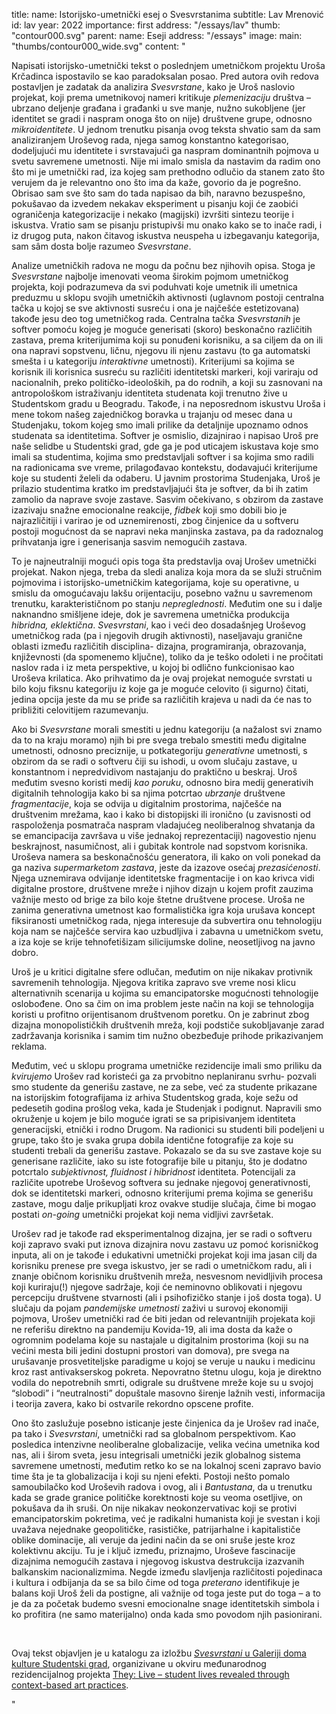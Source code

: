 title:
    name: Istorijsko-umetnički esej o Svesvrstanima 
    subtitle: Lav Mrenović 
id: lav
year: 2022
importance: first
address: "/essays/lav"
thumb: "contour000.svg"
parent:
    name: Eseji
    address: "/essays"
image:
    main: "thumbs/contour000_wide.svg"
content: "<p class='regular'>Napisati istorijsko-umetnički tekst o poslednjem umetničkom projektu Uroša Krčadinca  ispostavilo se kao paradoksalan posao. Pred autora ovih redova postavljen je zadatak da analizira <em>Svesvrstane</em>, kako je Uroš naslovio projekat, koji prema umetnikovoj nameri kritikuje <em>plemenizaciju</em> društva – ubrzano deljenje građana i građanki u sve manje, nužno sukobljene (jer identitet se gradi i naspram onoga što on nije) društvene grupe, odnosno <em>mikroidentitete</em>. U jednom trenutku pisanja ovog teksta shvatio sam da sam analiziranjem Uroševog rada, njega samog konstantno kategorisao, dodeljujući mu identitete i svrstavajući ga naspram dominantnih pojmova u svetu savremene umetnosti. Nije mi imalo smisla da nastavim da radim ono što mi je umetnički rad, iza kojeg sam prethodno odlučio da stanem zato što verujem da je relevantno ono što ima da kaže, govorio da je pogrešno. Obrisao sam sve što sam do tada napisao da bih, naravno bezuspešno, pokušavao da izvedem nekakav eksperiment u pisanju koji će zaobići ograničenja kategorizacije i nekako (magijski) izvršiti sintezu teorije i iskustva. Vratio sam se pisanju pristupivši mu onako kako se to inače radi, i iz drugog puta, nakon čitavog iskustva neuspeha u izbegavanju kategorija, sam sâm dosta bolje razumeo <em>Svesvrstane</em>.</p>
<p class='regular'>Analize umetničkih radova ne mogu da počnu bez njihovih opisa. Stoga je <em>Svesvrstane</em> najbolje imenovati veoma širokim pojmom umetničkog projekta, koji podrazumeva da svi poduhvati koje umetnik ili umetnica preduzmu u sklopu svojih umetničkih aktivnosti (uglavnom postoji centralna tačka u kojoj se sve aktivnosti susreću i ona je najčešće estetizovana) takođe jesu deo tog umetničkog rada. Centralna tačka <em>Svesvrstanih</em> je softver pomoću kojeg je moguće generisati (skoro) beskonačno različitih zastava, prema kriterijumima koji su ponuđeni korisniku, a sa ciljem da on ili ona napravi sopstvenu, ličnu, njegovu ili njenu zastavu (to ga automatski smešta i u kategoriju <em>interaktivne</em> umetnosti). Kriterijumi sa kojima se korisnik ili korisnica susreću su različiti identitetski markeri, koji variraju od nacionalnih, preko političko-ideoloških, pa do rodnih, a koji su zasnovani na antropološkom istraživanju identiteta studenata koji trenutno žive u Studentskom gradu u Beogradu. Takođe, i na neposrednom iskustvu Uroša i mene tokom našeg zajedničkog boravka u trajanju od mesec dana u Studenjaku, tokom kojeg smo imali prilike da detaljnije upoznamo odnos studenata sa identitetima. Softver je osmislio, dizajnirao i napisao Uroš pre naše selidbe u Studentski grad, gde ga je pod uticajem iskustava koje smo imali sa studentima, kojima smo predstavljali softver i sa kojima smo radili na radionicama sve vreme, prilagođavao kontekstu, dodavajući kriterijume koje su studenti želeli da odaberu. U javnim prostorima Studenjaka, Uroš je prilazio studentima kratko im predstavljajući šta je softver, da bi ih zatim zamolio da naprave svoje zastave. Sasvim očekivano, s obzirom da zastave izazivaju snažne emocionalne reakcije, <em>fidbek</em> koji smo dobili bio je najrazličitiji i varirao je od uznemirenosti, zbog činjenice da u softveru postoji mogućnost da se napravi neka manjinska zastava, pa da radoznalog prihvatanja igre i generisanja sasvim nemogućih zastava.</p>
<p class='regular'>To je najneutralniji mogući opis toga šta predstavlja ovaj Urošev umetnički projekat. Nakon njega, treba da sledi analiza koja mora da se služi stručnim pojmovima i istorijsko-umetničkim kategorijama, koje su operativne, u smislu da omogućavaju lakšu orijentaciju, posebno važnu u savremenom trenutku, karakterističnom po stanju <em>nepreglednosti</em>. Međutim one su i dalje naknandno smišljene ideje, dok je savremena umetnička produkcija <em>hibridna, eklektična</em>. <em>Svesvrstani</em>, kao i veći deo dosadašnjeg Uroševog umetničkog rada (pa i njegovih drugih aktivnosti), naseljavaju granične oblasti između različitih disciplina- dizajna, programiranja, obrazovanja, književnosti (da spomenemo ključne), toliko da je teško odoleti i ne pročitati naslov rada i iz meta perspektive, u kojoj bi odlično funkcionisao kao Uroševa krilatica. Ako prihvatimo da je ovaj projekat nemoguće svrstati u bilo koju fiksnu kategoriju iz koje ga je moguće celovito (i sigurno) čitati, jedina opcija jeste da mu se priđe sa različitih krajeva u nadi da će nas to približiti celovitijem razumevanju.</p>
<p class='regular'>Ako bi <em>Svesvrstane</em> morali smestiti u jednu kategoriju (a nažalost svi znamo da to na kraju moramo) njih bi pre svega trebalo smestiti među digitalne umetnosti, odnosno preciznije, u potkategoriju <em>generativne</em> umetnosti, s obzirom da se radi o softveru čiji su ishodi, u ovom slučaju zastave, u konstantnom i nepredvidivom nastajanju do praktično u beskraj. Uroš međutim svesno koristi medij <em>kao poruku</em>, odnosno bira medij generativih digitalnih tehnologija kako bi sa njima potcrtao <em>ubrzanje</em> društvene <em>fragmentacije</em>, koja se odvija u digitalnim prostorima, najčešće na društvenim mrežama, kao i kako bi distopijski ili ironično (u zavisnosti od raspoloženja posmatrača naspram vladajućeg neoliberalnog shvatanja da se emancipacija završava u više jednakoj reprezentaciji) nagovestio njenu beskrajnost, nasumičnost, ali i gubitak kontrole nad sopstvom korisnika. Uroševa namera sa beskonačnošću generatora, ili kako on voli ponekad da ga naziva <em>supermarketom zastava</em>, jeste da izazove osećaj <em>prezasićenosti</em>. Njega uznemirava odvijanje identitetske fragmentacije i on kao krivca vidi digitalne prostore, društvene mreže i njihov dizajn u kojem profit zauzima važnije mesto od brige za bilo koje štetne društvene procese. Uroša ne zanima generativna umetnost kao formalistička igra koja urušava koncept fiksiranosti umetničkog rada, njega interesuje da subvertira onu tehnologiju koja nam se najčešće servira kao uzbudljiva i zabavna u umetničkom svetu, a iza koje se krije tehnofetišizam silicijumske doline, neosetljivog na javno dobro.</p>
<p class='regular'>Uroš je u kritici digitalne sfere odlučan, međutim on nije nikakav protivnik savremenih tehnologija. Njegova kritika zapravo sve vreme nosi klicu alternativnih scenarija u kojima su emancipatorske mogućnosti tehnologije oslobođene. Ono sa čim on ima problem jeste način na koji se tehnologija koristi u profitno orijentisanom društvenom poretku. On je zabrinut zbog dizajna monopolističkih društvenih mreža, koji podstiče sukobljavanje zarad zadržavanja korisnika i samim tim nužno obezbeđuje prihode prikazivanjem reklama.</p>
<p class='regular'>Međutim, već u sklopu programa umetničke rezidencije imali smo priliku da <em>kvirujemo</em> Urošev rad koristeći ga za prvobitno neplaniranu svrhu- pozvali smo studente da generišu zastave, ne za sebe, već za studente prikazane na istorijskim fotografijama iz arhiva Studentskog grada, koje sežu od pedesetih godina prošlog veka, kada je Studenjak i podignut. Napravili smo okruženje u kojem je bilo moguće igrati se sa pripisivanjem identiteta generacijski, etnički i rodno Drugom. Na radionici su studenti bili podeljeni u grupe, tako što je svaka grupa dobila identične fotografije za koje su studenti trebali da generišu zastave. Pokazalo se da su sve zastave koje su generisane različite, iako su iste fotografije bile u pitanju, što je dodatno potcrtalo <em>subjektivnost, fluidnost i hibridnost</em> identiteta. Potencijali za različite upotrebe Uroševog softvera su jednake njegovoj generativnosti, dok se identitetski markeri, odnosno kriterijumi prema kojima se generišu zastave, mogu dalje prikupljati kroz ovakve studije slučaja, čime bi mogao postati <em>on-going</em> umetnički projekat koji nema vidljivi završetak.</p>
<p class='regular'>Urošev rad je takođe rad eksperimentalnog dizajna, jer se radi o softveru koji zapravo svaki put iznova dizajnira novu zastavu uz pomoć korisničkog inputa, ali on je takođe i edukativni umetnički projekat koji ima jasan cilj da korisniku prenese pre svega iskustvo, jer se radi o umetničkom radu, ali i znanje običnom korisniku društvenih mreža, nesvesnom nevidljivih procesa koji kuriraju(!) njegove sadržaje, koji će neminovno oblikovati i njegovu percepciju društvene stvarnosti (ali i psihofizičko stanje i još dosta toga). U slučaju da pojam <em>pandemijske umetnosti</em> zaživi u surovoj ekonomiji pojmova, Urošev umetnički rad će biti jedan od relevantnijih projekata koji ne referišu direktno na pandemiju Kovida-19, ali ima dosta da kaže o ogromnim podelama koje su nastajale u digitalnim prostorima (koji su na većini mesta bili jedini dostupni prostori van domova), pre svega na urušavanje prosvetiteljske paradigme u kojoj se veruje u nauku i medicinu kroz rast antivakserskog pokreta. Nepovratno štetnu ulogu, koja je direktno vodila do nepotrebnih smrti, odigrale su društvene mreže koje su u svojoj “slobodi” i “neutralnosti” dopuštale masovno širenje lažnih vesti, informacija i teorija zavera, kako bi ostvarile rekordno opscene profite.</p>
<p class='regular'>Ono što zaslužuje posebno isticanje jeste  činjenica da je Urošev rad inače, pa tako i <em>Svesvrstani</em>, umetnički rad sa globalnom perspektivom. Kao posledica intenzivne neoliberalne globalizacije, velika većina umetnika kod nas, ali i širom sveta, jesu integrisali umetnički jezik globalnog sistema savremene umetnosti, međutim retko ko se na lokalnoj sceni zapravo bavio time šta je ta globalizacija i koji su njeni efekti. Postoji nešto pomalo samoubilačko kod Uroševih radova i ovog, ali i <em>Bantustana</em>, da u trenutku kada se grade granice političke korektnosti koje su veoma osetljive, on pokušava da ih sruši. On nije nikakav neokonzervativac koji se protivi emancipatorskim pokretima, već je radikalni humanista koji je svestan i koji uvažava nejednake geopolitičke, rasističke, patrijarhalne i kapitalističe oblike dominacije, ali veruje da jedini način da se oni sruše jeste kroz kolektivnu akciju. Tu je i ključ između, priznajmo, Uroševe fascinacije dizajnima nemogućih zastava i njegovog iskustva destrukcija izazvanih balkanskim nacionalizmima. Negde između slavljenja različitosti pojedinaca i kultura i odbijanja da se sa bilo čime od toga <em>preterano</em> identifikuje je balans koji Uroš želi da postigne, ali važnije od toga jeste put do toga – a to je da za početak budemo svesni emocionalne snage identitetskih simbola i ko profitira (ne samo materijalno) onda kada smo povodom njih pasionirani.</p>
<p class='regular'><br></p>
<p class='regular end-text'>Ovaj tekst objavljen je u katalogu za izložbu <a href='/svesvrstani/exhibitions/dksg/' target='_blank'><em>Svesvrstani</em> u Galeriji doma kulture Studentski grad</a>, organizivane u okviru međunarodnog rezidencijalnog projekta <a href='https://theylive.eu/' target='_blank'>They: Live – student lives revealed through context-based art practices</a>.</p>"
